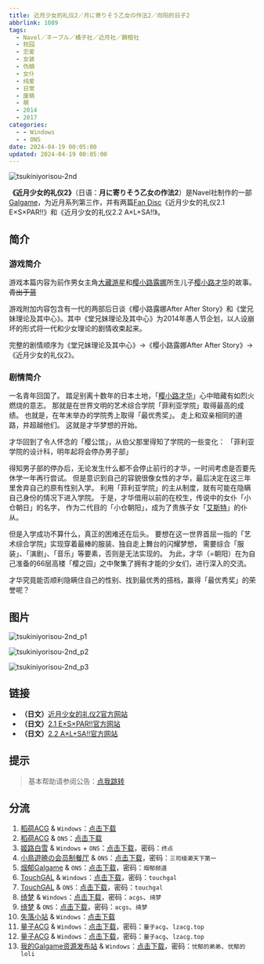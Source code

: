 ```yaml
---
title: 近月少女的礼仪2／月に寄りそう乙女の作法2／向阳的日子2
abbrlink: 1089
tags:
  - Navel／ネーブル／橘子社／近月社／臍橙社
  - 校园
  - 恋爱
  - 女装
  - 伪娘
  - 女仆
  - 纯爱
  - 日常
  - 废萌
  - 萌
  - 2014
  - 2017
categories:
  - - Windows
  - - ONS
date: 2024-04-19 00:05:00
updated: 2024-04-19 00:05:00
---
```


![tsukiniyorisou-2nd](https://static.saop.cc/vns/img/tsukiniyorisou-2nd.webp)

**《近月少女的礼仪2》**（日语：**月に寄りそう乙女の作法2**）是Navel社制作的一部[Galgame](https://zh.moegirl.org.cn/Galgame)，为近月系列第三作，并有两篇[Fan Disc](https://zh.moegirl.org.cn/Fan_Disc)《近月少女的礼仪2.1 E×S×PAR!!》和《近月少女的礼仪2.2 A×L+SA!!》。

<!-- more -->

## 简介

### 游戏简介

游戏本篇内容为前作男女主角[大藏游星](https://zh.moegirl.org.cn/大藏游星)和[樱小路露娜](https://zh.moegirl.org.cn/樱小路露娜)所生儿子[樱小路才华](https://zh.moegirl.org.cn/樱小路才华)的故事。~~青出于蓝~~

游戏附加内容包含有一代的两部后日谈《樱小路露娜After After Story》和《堂兄妹理论及其中心》。其中《堂兄妹理论及其中心》为2014年愚人节企划，以人设崩坏的形式将一代和少女理论的剧情收束起来。

完整的剧情顺序为《堂兄妹理论及其中心》→《樱小路露娜After After Story》→《近月少女的礼仪2》。

### 剧情简介

一名青年回国了。
踏足别离十数年的日本土地，「[樱小路才华](https://zh.moegirl.org.cn/樱小路才华)」心中暗藏有如烈火燃烧的意志。
那就是在世界文明的艺术综合学院「菲利亚学院」取得最高的成绩。
也就是，在年末举办的学院秀上取得「最优秀奖」。
走上和双亲相同的道路，并超越他们。
这就是才华梦想的开始。

才华回到了令人怀念的「樱公馆」，从伯父那里得知了学院的一些变化：
「菲利亚学院的设计科，明年起将会停办男子部」

得知男子部的停办后，无论发生什么都不会停止前行的才华，一时间考虑是否要先休学一年再行尝试。
但是意识到自己的容貌很像女性的才华，最后决定在这三年里舍弃自己的原有性别入学。
利用「菲利亚学院」的主从制度，就有可能在隐瞒自己身份的情况下进入学院。
于是，才华借用以前的在校生，传说中的女仆「小仓朝日」的名字，
作为二代目的「小仓朝阳」，成为了贵族子女「[艾斯特](https://zh.moegirl.org.cn/艾斯特·加拉哈·阿诺兹)」的仆从。

但是入学成功不算什么，真正的困难还在后头。
要想在这一世界首屈一指的「艺术综合学院」实现穿着最棒的服装、独自走上舞台的闪耀梦想，
需要综合「服装」、「演剧」、「音乐」等要素，否则是无法实现的。
为此，才华（=朝阳）在为自己准备的66层高楼「樱之园」之中聚集了拥有才能的少女们，进行深入的交流。

才华究竟能否顺利隐瞒住自己的性别、找到最优秀的搭档，赢得「最优秀奖」的荣誉呢？

## 图片

![tsukiniyorisou-2nd_p1](https://static.saop.cc/vns/img/tsukiniyorisou-2nd_p1.webp)

![tsukiniyorisou-2nd_p2](https://static.saop.cc/vns/img/tsukiniyorisou-2nd_p2.webp)

![tsukiniyorisou-2nd_p3](https://static.saop.cc/vns/img/tsukiniyorisou-2nd_p3.webp)

## 链接

- **（日文）**[近月少女的礼仪2官方网站](https://project-navel.com/tsukiniyorisou_2nd/)
- **（日文）**[2.1 E×S×PAR!!官方网站](https://project-navel.com/tsukiniyorisou_2nd_espar/)
- **（日文）**[2.2 A×L+SA!!官方网站](https://project-navel.com/tsukiniyorisou_2nd_alsa/)

## 提示

> 基本帮助请参阅公告：[点我跳转](/p/announcement/)

## 分流

1. [稻荷ACG](https://amoebi.com/) & `Windows`：[点击下载](https://sakustar.top/art/265)
2. [稻荷ACG](https://amoebi.com/) & `ONS`：[点击下载](https://sakustar.top/art/6027)
3. [姬路白雪](https://pan.jlbx.xyz/) & `Windows` + `ONS`：[点击下载](https://pan.jlbx.xyz/?s=%E8%BF%91%E6%9C%88%E5%B0%91%E5%A5%B3%E7%9A%84%E7%A4%BC%E4%BB%AA)，密码：`终点`
4. [小鳥遊暁の会员制餐厅](https://t-satoru.top/) & `ONS`：[点击下载](https://pan.t-satoru.top/d/ode5/Galgames/%E3%80%90%E8%87%AA%E5%B0%81%E5%8C%85%E3%80%91%E5%8E%9F%E5%88%9B%E4%BD%9C%E5%93%81/%E8%BF%91%E6%9C%88%E7%B3%BB%E5%88%97/ONS_KIDFansClub_%E8%BF%91%E6%9C%88%E5%B0%91%E5%A5%B3%E7%9A%84%E7%A4%BC%E4%BB%AA2.rar)，密码：`三司绫濑天下第一`
5. [烟郁Galgame](https://yanyugal.top/) & `ONS`：[点击下载](https://yanyugal.top/d/disk1/%E5%B0%8F%E5%B0%8F%E7%9A%84%E5%88%86%E4%BA%AB%EF%BC%88PC%EF%BC%86%E5%AE%89%E5%8D%93%EF%BC%89/%E5%AE%89%E5%8D%93/ons/%E8%BF%91%E6%9C%88%E5%B0%91%E5%A5%B3ons%E5%90%88%E9%9B%86/%E8%BF%91%E6%9C%88%E5%B0%91%E5%A5%B3%E7%9A%84%E7%A4%BC%E4%BB%AA2.7z)，密码：`烟郁频道`
6. [TouchGAL](https://www.touchgal.io/) & `Windows`：[点击下载](https://pan.touchgal.net/s/wJqTv)，密码：`touchgal`
7. [TouchGAL](https://www.touchgal.io/) & `ONS`：[点击下载](https://pan.touchgal.net/s/rBDiy)，密码：`touchgal`
8. [绮梦](https://acgs.one/) & `Windows`：[点击下载](https://acgs.one/down_html/?url=game/%E8%BF%91%E6%9C%88%E5%B0%91%E5%A5%B3%E7%9A%84%E7%A4%BC%E4%BB%AA2&name=%E8%BF%91%E6%9C%88%E5%B0%91%E5%A5%B3%E7%9A%84%E7%A4%BC%E4%BB%AA2)，密码：`acgs`、`绮梦`
9. [绮梦](https://acgs.one/) & `ONS`：[点击下载](https://acgs.one/down_html/?url=game/%E8%BF%91%E6%9C%88%E5%B0%91%E5%A5%B3%E7%9A%84%E7%A4%BC%E4%BB%AA2_ONS&name=%E8%BF%91%E6%9C%88%E5%B0%91%E5%A5%B3%E7%9A%84%E7%A4%BC%E4%BB%AA2ONS)，密码：`acgs`、`绮梦`
10. [失落小站](https://www.shinnku.com/) & `Windows`：[点击下载](https://www.shinnku.com/api/download/0/win/%E8%BF%91%E6%9C%88%E5%B0%91%E5%A5%B3%E7%9A%84%E7%A4%BC%E4%BB%AA2.7z)
11. [量子ACG](https://lzacg.org/) & `Windows`：[点击下载](https://lzacg.org/549)，密码：`量子acg`、`lzacg.top`
12. [量子ACG](https://lzacg.org/) & `Windows`：[点击下载](https://mega.nz/folder/OmwSkJwD#oKxldjtvl8ZBq8sst_HNSw)，密码：`量子acg`、`lzacg.top`
13. [我的Galgame资源发布站](https://www.ttloli.com/) & `Windows`：[点击下载](https://www.ttloli.com/jinyueshaonvdeliyi2.html)，密码：`忧郁的弟弟`、`忧郁的loli`
